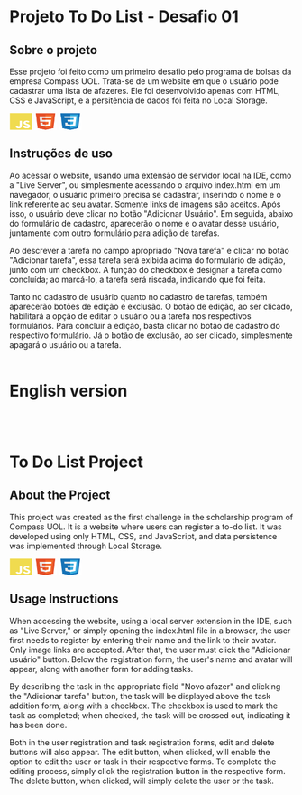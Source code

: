 # Projeto To Do List - Desafio 01

## Sobre o projeto

Esse projeto foi feito como um primeiro desafio pelo programa de bolsas da empresa Compass UOL. Trata-se de um website em que o usuário pode cadastrar uma lista de afazeres. Ele foi desenvolvido apenas com HTML, CSS e JavaScript, e a persitência de dados foi feita no Local Storage.
<br>
<div style="display: inline_block">  
  <img align="center" alt="Dan-Js" height="30" width="40" src="https://raw.githubusercontent.com/devicons/devicon/master/icons/javascript/javascript-plain.svg"> 
  <img align="center" alt="Dan-HTML" height="30" width="40" src="https://raw.githubusercontent.com/devicons/devicon/master/icons/html5/html5-original.svg">
  <img align="center" alt="Dan-CSS" height="30" width="40" src="https://raw.githubusercontent.com/devicons/devicon/master/icons/css3/css3-original.svg">  
</div>

## Instruções de uso

Ao acessar o website, usando uma extensão de servidor local na IDE, como a "Live Server", ou simplesmente acessando o arquivo index.html em um navegador, o usuário primeiro precisa se cadastrar, inserindo o nome e o link referente ao seu avatar. Somente links de imagens são aceitos. Após isso, o usuário deve clicar no botão "Adicionar Usuário". Em seguida, abaixo do formulário de cadastro, aparecerão o nome e o avatar desse usuário, juntamente com outro formulário para adição de tarefas.

Ao descrever a tarefa no campo apropriado "Nova tarefa" e clicar no botão "Adicionar tarefa", essa tarefa será exibida acima do formulário de adição, junto com um checkbox. A função do checkbox é designar a tarefa como concluída; ao marcá-lo, a tarefa será riscada, indicando que foi feita.

Tanto no cadastro de usuário quanto no cadastro de tarefas, também aparecerão botões de edição e exclusão. O botão de edição, ao ser clicado, habilitará a opção de editar o usuário ou a tarefa nos respectivos formulários. Para concluir a edição, basta clicar no botão de cadastro do respectivo formulário. Já o botão de exclusão, ao ser clicado, simplesmente apagará o usuário ou a tarefa.
<br>
<br>

<h1></h1> 
<h1>English version</h1>
 
<br>
<br>

# To Do List Project

## About the Project

This project was created as the first challenge in the scholarship program of Compass UOL. It is a website where users can register a to-do list. It was developed using only HTML, CSS, and JavaScript, and data persistence was implemented through Local Storage.
<br>
<div style="display: inline_block">  
  <img align="center" alt="Dan-Js" height="30" width="40" src="https://raw.githubusercontent.com/devicons/devicon/master/icons/javascript/javascript-plain.svg"> 
  <img align="center" alt="Dan-HTML" height="30" width="40" src="https://raw.githubusercontent.com/devicons/devicon/master/icons/html5/html5-original.svg">
  <img align="center" alt="Dan-CSS" height="30" width="40" src="https://raw.githubusercontent.com/devicons/devicon/master/icons/css3/css3-original.svg">  
</div>

## Usage Instructions

When accessing the website, using a local server extension in the IDE, such as "Live Server," or simply opening the index.html file in a browser, the user first needs to register by entering their name and the link to their avatar. Only image links are accepted. After that, the user must click the "Adicionar usuário" button. Below the registration form, the user's name and avatar will appear, along with another form for adding tasks.

By describing the task in the appropriate field "Novo afazer" and clicking the "Adicionar tarefa" button, the task will be displayed above the task addition form, along with a checkbox. The checkbox is used to mark the task as completed; when checked, the task will be crossed out, indicating it has been done.

Both in the user registration and task registration forms, edit and delete buttons will also appear. The edit button, when clicked, will enable the option to edit the user or task in their respective forms. To complete the editing process, simply click the registration button in the respective form. The delete button, when clicked, will simply delete the user or the task.
